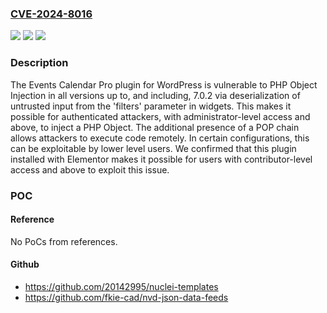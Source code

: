 ### [CVE-2024-8016](https://cve.mitre.org/cgi-bin/cvename.cgi?name=CVE-2024-8016)
![](https://img.shields.io/static/v1?label=Product&message=The%20Events%20Calendar%20Pro&color=blue)
![](https://img.shields.io/static/v1?label=Version&message=*%3C%3D%207.0.2%20&color=brighgreen)
![](https://img.shields.io/static/v1?label=Vulnerability&message=CWE-502%20Deserialization%20of%20Untrusted%20Data&color=brighgreen)

### Description

The Events Calendar Pro plugin for WordPress is vulnerable to PHP Object Injection in all versions up to, and including, 7.0.2 via deserialization of untrusted input from the 'filters' parameter in widgets. This makes it possible for authenticated attackers, with administrator-level access and above, to inject a PHP Object. The additional presence of a POP chain allows attackers to execute code remotely. In certain configurations, this can be exploitable by lower level users. We confirmed that this plugin installed with Elementor makes it possible for users with contributor-level access and above to exploit this issue.

### POC

#### Reference
No PoCs from references.

#### Github
- https://github.com/20142995/nuclei-templates
- https://github.com/fkie-cad/nvd-json-data-feeds


